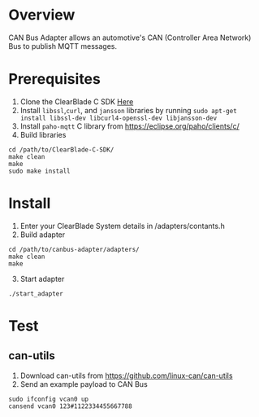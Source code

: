 # Overview

CAN Bus Adapter allows an automotive's CAN (Controller Area Network) Bus to publish MQTT messages.

# Prerequisites

1. Clone the ClearBlade C SDK [Here](https://github.com/ClearBlade/ClearBlade-C-SDK)
2. Install `libssl`,`curl`, and `jansson` libraries by running ```sudo apt-get install libssl-dev libcurl4-openssl-dev libjansson-dev```
3. Install `paho-mqtt` C library from https://eclipse.org/paho/clients/c/
3. Build libraries

```
cd /path/to/ClearBlade-C-SDK/
make clean
make
sudo make install
```

# Install

1. Enter your ClearBlade System details in /adapters/contants.h
2. Build adapter

```
cd /path/to/canbus-adapter/adapters/
make clean
make
```

3. Start adapter

```
./start_adapter
```

# Test

## can-utils

1. Download can-utils from https://github.com/linux-can/can-utils
1. Send an example payload to CAN Bus

```
sudo ifconfig vcan0 up
cansend vcan0 123#1122334455667788
```
